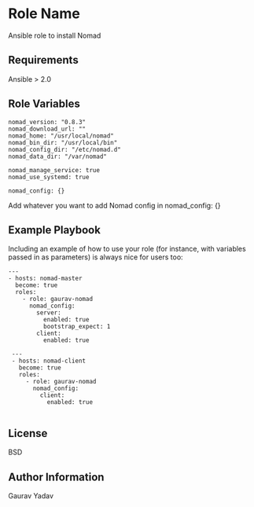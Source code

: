 Role Name
=========

Ansible role to install Nomad

Requirements
------------

Ansible > 2.0

Role Variables
--------------

```
nomad_version: "0.8.3"
nomad_download_url: ""
nomad_home: "/usr/local/nomad"
nomad_bin_dir: "/usr/local/bin"
nomad_config_dir: "/etc/nomad.d"
nomad_data_dir: "/var/nomad"

nomad_manage_service: true
nomad_use_systemd: true

nomad_config: {}
```

Add whatever you want to add Nomad config in nomad_config: {}

Example Playbook
----------------

Including an example of how to use your role (for instance, with variables passed in as parameters) is always nice for users too:

```
---
- hosts: nomad-master
  become: true
  roles:
    - role: gaurav-nomad
      nomad_config:
        server:
          enabled: true
          bootstrap_expect: 1
        client:
          enabled: true
          
 ---
 - hosts: nomad-client
   become: true
   roles:
     - role: gaurav-nomad
       nomad_config:
         client:
           enabled: true
            
```
License
-------

BSD

Author Information
------------------

Gaurav Yadav 
